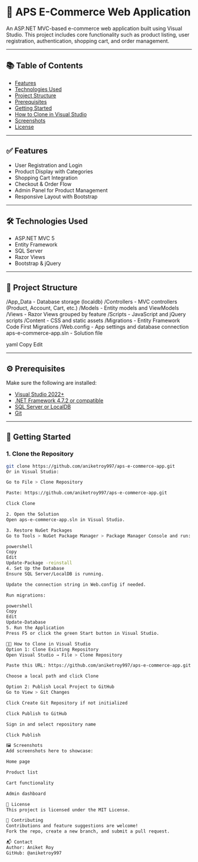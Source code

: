 # 🛒 APS E-Commerce Web Application

An ASP.NET MVC-based e-commerce web application built using Visual Studio. This project includes core functionality such as product listing, user registration, authentication, shopping cart, and order management.

---

## 📚 Table of Contents

- [Features](#features)
- [Technologies Used](#technologies-used)
- [Project Structure](#project-structure)
- [Prerequisites](#prerequisites)
- [Getting Started](#getting-started)
- [How to Clone in Visual Studio](#how-to-clone-in-visual-studio)
- [Screenshots](#screenshots)
- [License](#license)

---

## ✅ Features

- User Registration and Login
- Product Display with Categories
- Shopping Cart Integration
- Checkout & Order Flow
- Admin Panel for Product Management
- Responsive Layout with Bootstrap

---

## 🛠 Technologies Used

- ASP.NET MVC 5
- Entity Framework
- SQL Server
- Razor Views
- Bootstrap & jQuery

---

## 📁 Project Structure

/App_Data - Database storage (localdb) /Controllers - MVC controllers (Product, Account, Cart, etc.) /Models - Entity models and ViewModels /Views - Razor Views grouped by feature /Scripts - JavaScript and jQuery scripts /Content - CSS and static assets /Migrations - Entity Framework Code First Migrations /Web.config - App settings and database connection aps-e-commerce-app.sln - Solution file

yaml
Copy
Edit

---

## ⚙️ Prerequisites

Make sure the following are installed:

- [Visual Studio 2022+](https://visualstudio.microsoft.com/)
- [.NET Framework 4.7.2 or compatible](https://dotnet.microsoft.com/)
- [SQL Server or LocalDB](https://learn.microsoft.com/en-us/sql/database-engine/configure-windows/sql-server-2019-express-localdb)
- [Git](https://git-scm.com/)

---

## 🚀 Getting Started

### 1. Clone the Repository

```bash
git clone https://github.com/aniketroy997/aps-e-commerce-app.git
Or in Visual Studio:

Go to File > Clone Repository

Paste: https://github.com/aniketroy997/aps-e-commerce-app.git

Click Clone

2. Open the Solution
Open aps-e-commerce-app.sln in Visual Studio.

3. Restore NuGet Packages
Go to Tools > NuGet Package Manager > Package Manager Console and run:

powershell
Copy
Edit
Update-Package -reinstall
4. Set Up the Database
Ensure SQL Server/LocalDB is running.

Update the connection string in Web.config if needed.

Run migrations:

powershell
Copy
Edit
Update-Database
5. Run the Application
Press F5 or click the green Start button in Visual Studio.

🧑‍💻 How to Clone in Visual Studio
Option 1: Clone Existing Repository
Open Visual Studio → File > Clone Repository

Paste this URL: https://github.com/aniketroy997/aps-e-commerce-app.git

Choose a local path and click Clone

Option 2: Publish Local Project to GitHub
Go to View > Git Changes

Click Create Git Repository if not initialized

Click Publish to GitHub

Sign in and select repository name

Click Publish

🖼️ Screenshots
Add screenshots here to showcase:

Home page

Product list

Cart functionality

Admin dashboard

📄 License
This project is licensed under the MIT License.

🤝 Contributing
Contributions and feature suggestions are welcome!
Fork the repo, create a new branch, and submit a pull request.

📬 Contact
Author: Aniket Roy
GitHub: @aniketroy997

